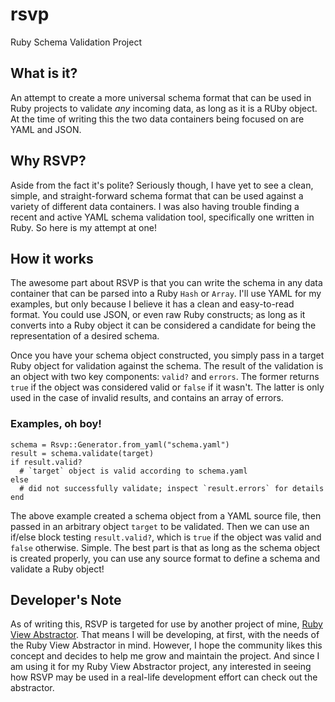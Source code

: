 # rsvp

Ruby Schema Validation Project

## What is it?

An attempt to create a more universal schema format that can be used in Ruby
projects to validate _any_ incoming data, as long as it is a RUby object. At the
time of writing this the two data containers being focused on are YAML and
JSON.

## Why RSVP?

Aside from the fact it's polite? Seriously though, I have yet to see a clean,
simple, and straight-forward schema format that can be used against a variety
of different data containers. I was also having trouble finding a recent and
active YAML schema validation tool, specifically one written in Ruby. So here is
my attempt at one!

## How it works

The awesome part about RSVP is that you can write the schema in any data
container that can be parsed into a Ruby `Hash` or `Array`. I'll use YAML for my
examples, but only because I believe it has a clean and easy-to-read format. You
could use JSON, or even raw Ruby constructs; as long as it converts into a Ruby
object it can be considered a candidate for being the representation of a
desired schema.

Once you have your schema object constructed, you simply pass in a target Ruby
object for validation against the schema. The result of the validation is an
object with two key components: `valid?` and `errors`. The former returns `true`
if the object was considered valid or `false` if it wasn't. The latter is only
used in the case of invalid results, and contains an array of errors.

### Examples, oh boy!

    schema = Rsvp::Generator.from_yaml("schema.yaml")
    result = schema.validate(target)
    if result.valid?
      # `target` object is valid according to schema.yaml
    else
      # did not successfully validate; inspect `result.errors` for details
    end

The above example created a schema object from a YAML source file, then passed
in an arbitrary object `target` to be validated. Then we can use an if/else
block testing `result.valid?`, which is `true` if the object was valid and
`false` otherwise. Simple. The best part is that as long as the schema object is
created properly, you can use any source format to define a schema and validate
a Ruby object!

## Developer's Note

As of writing this, RSVP is targeted for use by another project of mine,
[Ruby View Abstractor][rva]. That means I will be developing, at first, with the
needs of the Ruby View Abstractor in mind. However, I hope the community likes
this concept and decides to help me grow and maintain the project. And since I
am using it for my Ruby View Abstractor project, any interested in seeing how
RSVP may be used in a real-life development effort can check out the abstractor.

[rva]: https://github.com/kolorahl/ruby-view-abstractor
